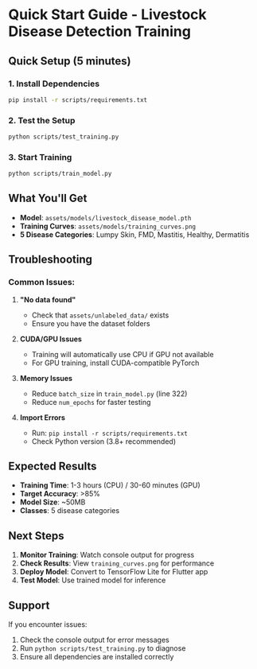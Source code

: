 # Quick Start Guide - Livestock Disease Detection Training

##  Quick Setup (5 minutes)

### 1. Install Dependencies
```bash
pip install -r scripts/requirements.txt
```

### 2. Test the Setup
```bash
python scripts/test_training.py
```

### 3. Start Training
```bash
python scripts/train_model.py
```

##  What You'll Get

- **Model**: `assets/models/livestock_disease_model.pth`
- **Training Curves**: `assets/models/training_curves.png`
- **5 Disease Categories**: Lumpy Skin, FMD, Mastitis, Healthy, Dermatitis

##  Troubleshooting

### Common Issues:

1. **"No data found"**
   - Check that `assets/unlabeled_data/` exists
   - Ensure you have the dataset folders

2. **CUDA/GPU Issues**
   - Training will automatically use CPU if GPU not available
   - For GPU training, install CUDA-compatible PyTorch

3. **Memory Issues**
   - Reduce `batch_size` in `train_model.py` (line 322)
   - Reduce `num_epochs` for faster testing

4. **Import Errors**
   - Run: `pip install -r scripts/requirements.txt`
   - Check Python version (3.8+ recommended)

##  Expected Results

- **Training Time**: 1-3 hours (CPU) / 30-60 minutes (GPU)
- **Target Accuracy**: >85%
- **Model Size**: ~50MB
- **Classes**: 5 disease categories

##  Next Steps

1. **Monitor Training**: Watch console output for progress
2. **Check Results**: View `training_curves.png` for performance
3. **Deploy Model**: Convert to TensorFlow Lite for Flutter app
4. **Test Model**: Use trained model for inference

##  Support

If you encounter issues:
1. Check the console output for error messages
2. Run `python scripts/test_training.py` to diagnose
3. Ensure all dependencies are installed correctly
